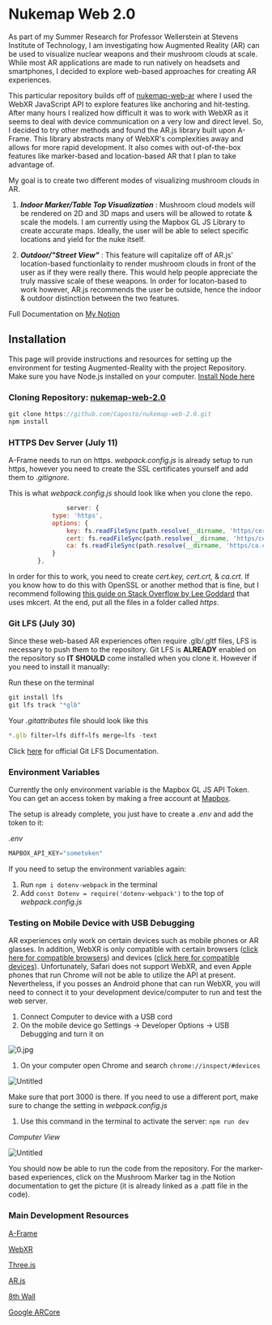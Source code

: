 # Nukemap Web 2.0

As part of my Summer Research for Professor Wellerstein at Stevens Institute of Technology, I am investigating how Augmented Reality (AR) can be used to visualize nuclear weapons and their mushroom clouds at scale. While most AR applications are made to run natively on headsets and smartphones, I decided to explore web-based approaches for creating AR experiences.

This particular repository builds off of [nukemap-web-ar](https://github.com/Caposto/nukemap-web-ar) where I used the WebXR JavaScript API to explore features like anchoring and hit-testing. After many hours I realized how difficult it was to work with WebXR as it seems to deal with device communication on a very low and direct level. So, I decided to try other methods and found the AR.js library built upon A-Frame. This library abstracts many of WebXR's complexities away and allows for more rapid development. It also comes with out-of-the-box features like marker-based and location-based AR that I plan to take advantage of.

My goal is to create two different modes of visualizing mushroom clouds in AR.

1. ***Indoor Marker/Table Top Visualization*** : Mushroom cloud models will be rendered on 2D and 3D maps and users will be allowed to rotate & scale the models. I am currently using the Mapbox GL JS Library to create accurate maps. Ideally, the user will be able to select specific locations and yield for the nuke itself.

2. ***Outdoor/"Street View"*** : This feature will capitalize off of AR.js' location-based functionlaity to render mushroom clouds in front of the user as if they were really there. This would help people appreciate the truly massive scale of these weapons. In order for locaton-based to work however, AR.js recommends the user be outside, hence the indoor & outdoor distinction between the two features.

Full Documentation on [My Notion](https://www.notion.so/NUKEMAP-AR-ca1ff0db5521413f88855b38fbb2462b)

## Installation

This page will provide instructions and resources for setting up the environment for testing Augmented-Reality with the project Repository. Make sure you have Node.js installed on your computer. [Install Node here](https://nodejs.org/en/download/)

### Cloning Repository: [nukemap-web-2.0](https://github.com/Caposto/nukemap-web-2.0)

```jsx
git clone https://github.com/Caposto/nukemap-web-2.0.git
npm install
```

### HTTPS Dev Server (July 11)

A-Frame needs to run on https. *webpack.config.js* is already setup to run https, however you need to create the SSL certificates yourself and add them to .*gitignore.*

This is what *webpack.config.js* should look like when you clone the repo.

```jsx
				server: {
            type: 'https',
            options: {
                key: fs.readFileSync(path.resolve(__dirname, 'https/cert.key')),
                cert: fs.readFileSync(path.resolve(__dirname, 'https/cert.crt')),
                ca: fs.readFileSync(path.resolve(__dirname, 'https/ca.crt'))
            }
        },
```

In order for this to work, you need to create *cert.key, cert.crt,* & *ca.crt.* If you know how to do this with OpenSSL or another method that is fine, but I recommend following [this guide on Stack Overflow by Lee Goddard](https://stackoverflow.com/questions/26663404/webpack-dev-server-running-on-https-web-sockets-secure) that uses mkcert. At the end, put all the files in a folder called *https*.

### Git LFS (July 30)

Since these web-based AR experiences often require .glb/.gltf files, LFS is necessary to push them to the repository. Git LFS is **ALREADY** enabled on the repository so **IT SHOULD** come installed when you clone it. However if you need to install it manually:

Run these on the terminal

```jsx
git install lfs
git lfs track "*glb"
```

Your *.gitattributes* file should look like this

```jsx
*.glb filter=lfs diff=lfs merge=lfs -text
```

Click [here](https://git-lfs.github.com/) for official Git LFS Documentation.

### Environment Variables

Currently the only environment variable is the Mapbox GL JS API Token. You can get an access token by making a free account at [Mapbox](https://www.mapbox.com/).

The setup is already complete, you just have to create a *.env* and add the token to it:

*.env*

```jsx
MAPBOX_API_KEY="sometoken"
```

If you need to setup the environment variables again:

1. Run `npm i dotenv-webpack` in the terminal
2. Add `const Dotenv = require('dotenv-webpack')` to the top of *webpack.config.js*

### Testing on Mobile Device with USB Debugging

AR experiences only work on certain devices such as mobile phones or AR glasses. In addition, WebXR is only compatible with certain browsers ([click here for compatible browsers](https://developer.mozilla.org/en-US/docs/Web/API/WebXR_Device_API#browser_compatibility)) and devices ([click here for compatible devices](https://developers.google.com/ar/devices)). Unfortunately, Safari does not support WebXR, and even Apple phones that run Chrome will not be able to utilize the API at present. Nevertheless, if you posses an Android phone that can run WebXR, you will need to connect it to your development device/computer to run and test the web server. 

1. Connect Computer to device with a USB cord
2. On the mobile device go Settings → Developer Options → USB Debugging and turn it on

![0.jpg](https://s3-us-west-2.amazonaws.com/secure.notion-static.com/6ab94d64-0acd-4bd3-b834-77f16c732821/0.jpg)

1. On your computer open Chrome and search `chrome://inspect/#devices` 

![Untitled](https://s3-us-west-2.amazonaws.com/secure.notion-static.com/c066fec4-1761-43d3-8f20-f20218f1bf61/Untitled.png)

Make sure that port 3000 is there. If you need to use a different port, make sure to change the setting in *webpack.config.js*

1. Use this command in the terminal to activate the server: `npm run dev`

*Computer View*

![Untitled](https://s3-us-west-2.amazonaws.com/secure.notion-static.com/8bac1e2e-1ef9-4003-b0af-e8ced2671a7f/Untitled.png)

You should now be able to run the code from the repository. For the marker-based experiences, click on the Mushroom Marker tag in the Notion documentation to get the picture (it is already linked as a .patt file in the code).

### Main Development Resources

[A-Frame](https://aframe.io/)

[WebXR](https://developer.mozilla.org/en-US/docs/Web/API/WebXR_Device_API)

[Three.js](https://threejs.org/)

[AR.js](https://ar-js-org.github.io/AR.js-Docs/)

[8th Wall](https://www.8thwall.com/)

[Google ARCore](https://developers.google.com/ar)


